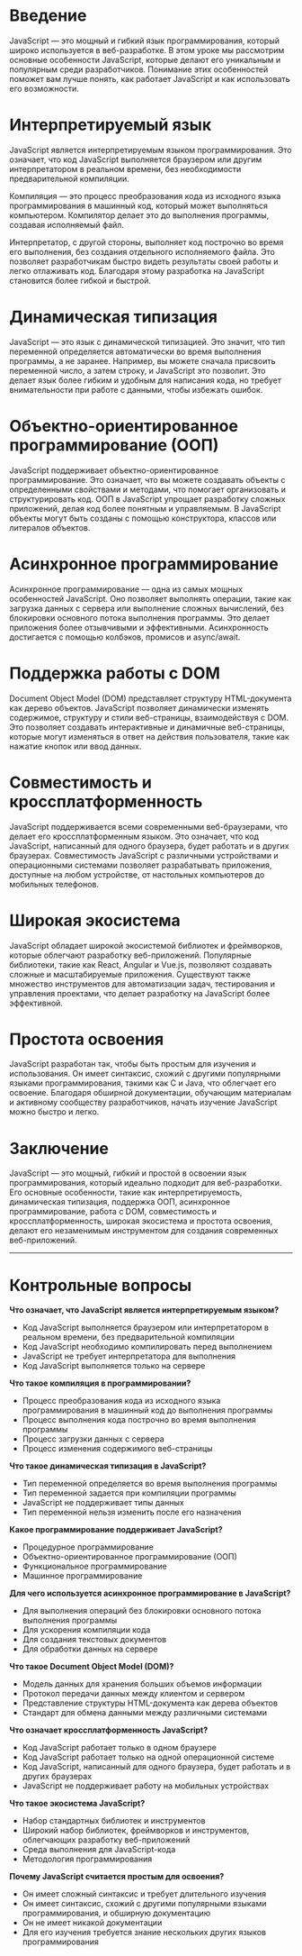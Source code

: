 # Введение
JavaScript — это мощный и гибкий язык программирования, который широко используется в веб-разработке. В этом уроке мы рассмотрим основные особенности JavaScript, которые делают его уникальным и популярным среди разработчиков. Понимание этих особенностей поможет вам лучше понять, как работает JavaScript и как использовать его возможности.

# Интерпретируемый язык
JavaScript является интерпретируемым языком программирования. Это означает, что код JavaScript выполняется браузером или другим интерпретатором в реальном времени, без необходимости предварительной компиляции.

Компиляция — это процесс преобразования кода из исходного языка программирования в машинный код, который может выполняться компьютером. Компилятор делает это до выполнения программы, создавая исполняемый файл.

Интерпретатор, с другой стороны, выполняет код построчно во время его выполнения, без создания отдельного исполняемого файла. Это позволяет разработчикам быстро видеть результаты своей работы и легко отлаживать код. Благодаря этому разработка на JavaScript становится более гибкой и быстрой.

# Динамическая типизация
JavaScript — это язык с динамической типизацией. Это значит, что тип переменной определяется автоматически во время выполнения программы, а не заранее. Например, вы можете сначала присвоить переменной число, а затем строку, и JavaScript это позволит. Это делает язык более гибким и удобным для написания кода, но требует внимательности при работе с данными, чтобы избежать ошибок.

# Объектно-ориентированное программирование (ООП)
JavaScript поддерживает объектно-ориентированное программирование. Это означает, что вы можете создавать объекты с определенными свойствами и методами, что помогает организовать и структурировать код. ООП в JavaScript упрощает разработку сложных приложений, делая код более понятным и управляемым. В JavaScript объекты могут быть созданы с помощью конструктора, классов или литералов объектов.

# Асинхронное программирование
Асинхронное программирование — одна из самых мощных особенностей JavaScript. Оно позволяет выполнять операции, такие как загрузка данных с сервера или выполнение сложных вычислений, без блокировки основного потока выполнения программы. Это делает приложения более отзывчивыми и эффективными. Асинхронность достигается с помощью колбэков, промисов и async/await.

# Поддержка работы с DOM
Document Object Model (DOM) представляет структуру HTML-документа как дерево объектов. JavaScript позволяет динамически изменять содержимое, структуру и стили веб-страницы, взаимодействуя с DOM. Это позволяет создавать интерактивные и динамичные веб-страницы, которые могут изменяться в ответ на действия пользователя, такие как нажатие кнопок или ввод данных.

# Совместимость и кроссплатформенность
JavaScript поддерживается всеми современными веб-браузерами, что делает его кроссплатформенным языком. Это означает, что код JavaScript, написанный для одного браузера, будет работать и в других браузерах. Совместимость JavaScript с различными устройствами и операционными системами позволяет разрабатывать приложения, доступные на любом устройстве, от настольных компьютеров до мобильных телефонов.

# Широкая экосистема
JavaScript обладает широкой экосистемой библиотек и фреймворков, которые облегчают разработку веб-приложений. Популярные библиотеки, такие как React, Angular и Vue.js, позволяют создавать сложные и масштабируемые приложения. Существуют также множество инструментов для автоматизации задач, тестирования и управления проектами, что делает разработку на JavaScript более эффективной.

# Простота освоения
JavaScript разработан так, чтобы быть простым для изучения и использования. Он имеет синтаксис, схожий с другими популярными языками программирования, такими как C и Java, что облегчает его освоение. Благодаря обширной документации, обучающим материалам и активному сообществу разработчиков, начать изучение JavaScript можно быстро и легко.

# Заключение
JavaScript — это мощный, гибкий и простой в освоении язык программирования, который идеально подходит для веб-разработки. Его основные особенности, такие как интерпретируемость, динамическая типизация, поддержка ООП, асинхронное программирование, работа с DOM, совместимость и кроссплатформенность, широкая экосистема и простота освоения, делают его незаменимым инструментом для создания современных веб-приложений.

***

# Контрольные вопросы

**Что означает, что JavaScript является интерпретируемым языком?**
- Код JavaScript выполняется браузером или интерпретатором в реальном времени, без предварительной компиляции
- Код JavaScript необходимо компилировать перед выполнением
- JavaScript не требует интерпретатора для выполнения
- Код JavaScript выполняется только на сервере

**Что такое компиляция в программировании?**
- Процесс преобразования кода из исходного языка программирования в машинный код до выполнения программы
- Процесс выполнения кода построчно во время выполнения программы
- Процесс загрузки данных с сервера
- Процесс изменения содержимого веб-страницы

**Что такое динамическая типизация в JavaScript?**
- Тип переменной определяется во время выполнения программы
- Тип переменной задается при компиляции программы
- JavaScript не поддерживает типы данных
- Тип переменной нельзя изменить после его назначения

**Какое программирование поддерживает JavaScript?**
- Процедурное программирование
- Объектно-ориентированное программирование (ООП)
- Функциональное программирование
- Машинное программирование

**Для чего используется асинхронное программирование в JavaScript?**
- Для выполнения операций без блокировки основного потока выполнения программы
- Для ускорения компиляции кода
- Для создания текстовых документов
- Для обработки данных на сервере

**Что такое Document Object Model (DOM)?**
- Модель данных для хранения больших объемов информации
- Протокол передачи данных между клиентом и сервером
- Представление структуры HTML-документа как дерева объектов
- Стандарт для обмена данными между различными системами

**Что означает кроссплатформенность JavaScript?**
- Код JavaScript работает только в одном браузере
- Код JavaScript работает только на одной операционной системе
- Код JavaScript, написанный для одного браузера, будет работать и в других браузерах
- JavaScript не поддерживает работу на мобильных устройствах

**Что такое экосистема JavaScript?**
- Набор стандартных библиотек и инструментов
- Широкий набор библиотек, фреймворков и инструментов, облегчающих разработку веб-приложений
- Среда выполнения для JavaScript-кода
- Методология программирования

**Почему JavaScript считается простым для освоения?**
- Он имеет сложный синтаксис и требует длительного изучения
- Он имеет синтаксис, схожий с другими популярными языками программирования, и обширную документацию
- Он не имеет никакой документации
- Для его изучения требуется знание нескольких других языков программирования
